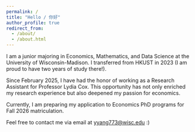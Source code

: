 ```yaml
---
permalink: /
title: "Hello / 你好"
author_profile: true
redirect_from: 
  - /about/
  - /about.html
---
```


I am a junior majoring in Economics, Mathematics, and Data Science at the University of Wisconsin-Madison. I transferred from HKUST in 2023 (I am proud to have two years of study there!).

Since February 2025, I have had the honor of working as a Research Assistant for Professor Lydia Cox. This opportunity has not only enriched my research experience but also deepened my passion for economics.

Currently, I am preparing my application to Economics PhD programs for Fall 2026 matriculation.

Feel free to contact me via email at yyang773@wisc.edu :)
